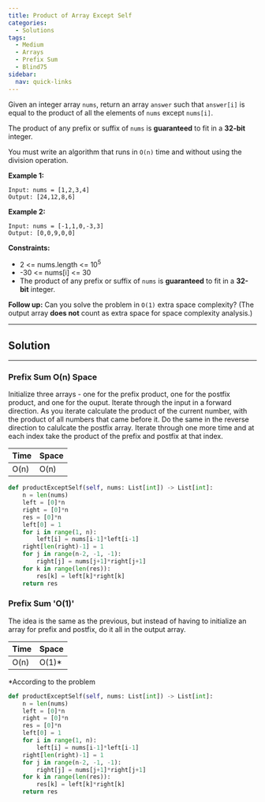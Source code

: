 ```yaml
---
title: Product of Array Except Self
categories:
  - Solutions
tags:
  - Medium
  - Arrays
  - Prefix Sum
  - Blind75
sidebar:
  nav: quick-links
---
```


Given an integer array ```nums```, return an array ```answer``` such that ```answer[i]``` is equal to the product of all the elements of ```nums``` except ```nums[i]```.

The product of any prefix or suffix of ```nums``` is **guaranteed** to fit in a **32-bit** integer.

You must write an algorithm that runs in ```O(n)``` time and without using the division operation.

 

**Example 1:**
```
Input: nums = [1,2,3,4]
Output: [24,12,8,6]
```

**Example 2:**
```
Input: nums = [-1,1,0,-3,3]
Output: [0,0,9,0,0]
```
 
**Constraints:**

- 2 <= nums.length <= 10<sup>5</sup>
- -30 <= nums[i] <= 30
- The product of any prefix or suffix of ```nums``` is **guaranteed** to fit in a **32-bit** integer.

 

**Follow up:** Can you solve the problem in ```O(1)``` extra space complexity? (The output array **does not** count as extra space for space complexity analysis.)


---
## Solution
---
### Prefix Sum O(n) Space
Initialize three arrays - one for the prefix product, one for the postfix product, and one for the ouput. 
Iterate through the input in a forward direction. As you iterate calculate the product of the current number, with the product of all numbers that came before it.
Do the same in the reverse direction to calulcate the postfix array.
Iterate through one more time and at each index take the product of the prefix and postfix at that index.


| Time | Space |
| ---- | ----- |
| O(n) | O(n)  |

```python
def productExceptSelf(self, nums: List[int]) -> List[int]:
    n = len(nums)
    left = [0]*n
    right = [0]*n
    res = [0]*n
    left[0] = 1
    for i in range(1, n):
        left[i] = nums[i-1]*left[i-1]
    right[len(right)-1] = 1
    for j in range(n-2, -1, -1):
        right[j] = nums[j+1]*right[j+1]
    for k in range(len(res)):
        res[k] = left[k]*right[k]
    return res
```

### Prefix Sum 'O(1)'
The idea is the same as the previous, but instead of having to initialize an array for prefix and postfix, do it all in the output array.


| Time | Space |
| ---- | ----- |
| O(n) | O(1)*  |
*According to the problem

```python
def productExceptSelf(self, nums: List[int]) -> List[int]:
    n = len(nums)
    left = [0]*n
    right = [0]*n
    res = [0]*n
    left[0] = 1
    for i in range(1, n):
        left[i] = nums[i-1]*left[i-1]
    right[len(right)-1] = 1
    for j in range(n-2, -1, -1):
        right[j] = nums[j+1]*right[j+1]
    for k in range(len(res)):
        res[k] = left[k]*right[k]
    return res
```